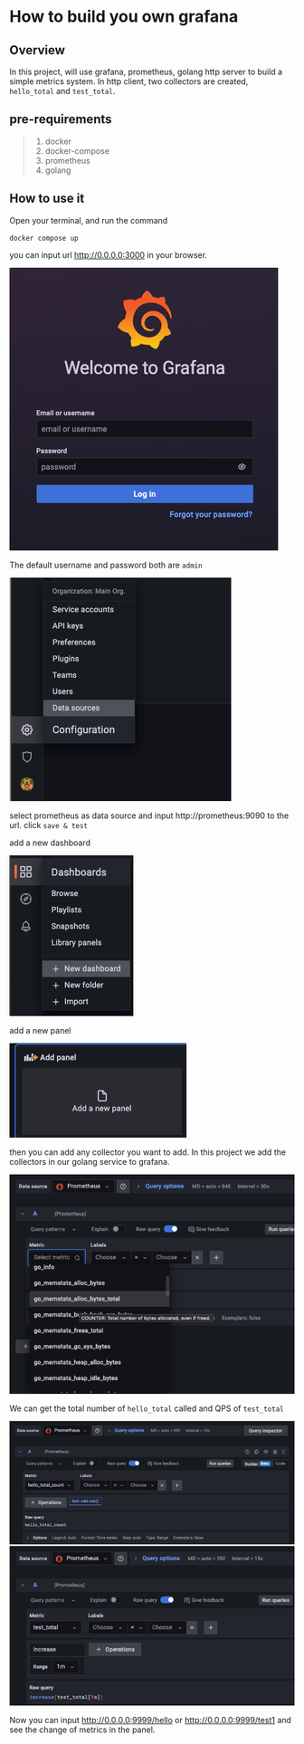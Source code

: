 # How to build you own grafana
## Overview
In this project, will use grafana, prometheus, golang http server to build a simple metrics system. In http client, two 
collectors are created, `hello_total` and `test_total`.
## pre-requirements
>1. docker
>2. docker-compose
>3. prometheus
>4. golang
## How to use it
Open your terminal, and run the command
```shell
docker compose up
```
you can input url http://0.0.0.0:3000 in your browser. 

<img title="login" src="./image/login.png">

The default username and password both are `admin`

<img src="./image/datasource1.png">

select prometheus as data source and input http://prometheus:9090 to the url. click `save & test`

add a new dashboard

<img src="./image/dashboard.png">

add a new panel

<img src="./image/panel.png">

then you can add any collector you want to add. In this project we add the collectors in our golang service to grafana. 

<img src="./image/collector.png">

We can get the total number of `hello_total` called and QPS of `test_total`

<img src="./image/hello_total.png">

<img src="image/test_qps.png">

Now you can input http://0.0.0.0:9999/hello or http://0.0.0.0:9999/test1 and see the change of metrics in the panel.
